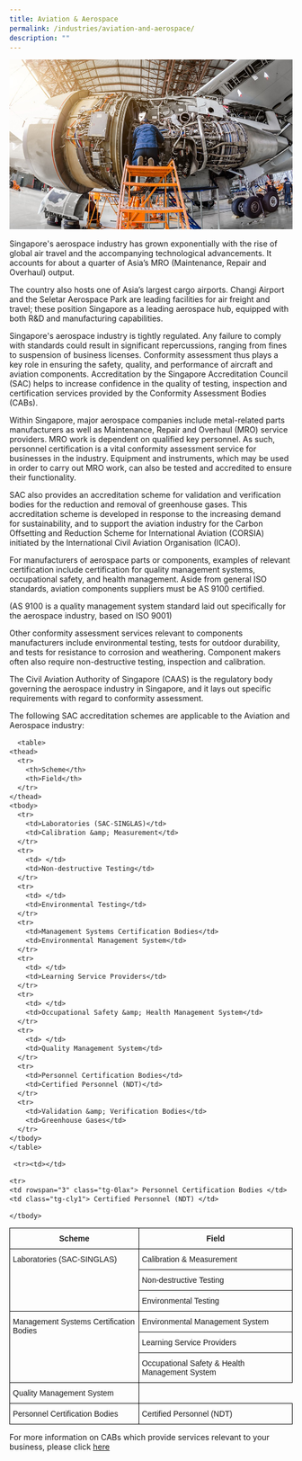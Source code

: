 ```yaml
---
title: Aviation & Aerospace
permalink: /industries/aviation-and-aerospace/
description: ""
---
```

![Aviation &amp; Aerospace Industries](/images/industries/aviation-and-aerospace.jpg)

Singapore's aerospace industry has grown exponentially with the rise of global air travel and the accompanying technological advancements. It accounts for about a quarter of Asia’s MRO (Maintenance, Repair and Overhaul) output. 

The country also hosts one of  Asia’s largest cargo airports. Changi Airport and the Seletar Aerospace Park are leading facilities for air freight and travel; these position Singapore as a leading aerospace hub, equipped with both R&amp;D and manufacturing capabilities.

Singapore's aerospace industry is tightly regulated. Any failure to comply with standards could result in significant repercussions, ranging from fines to suspension of business licenses. Conformity assessment thus plays a key role in ensuring the safety, quality, and performance of aircraft and aviation components. Accreditation by the Singapore Accreditation Council (SAC) helps to increase confidence in the quality of testing, inspection and certification services provided by the Conformity Assessment Bodies (CABs).

Within Singapore, major aerospace companies include metal-related parts manufacturers as well as Maintenance, Repair and Overhaul (MRO) service providers. MRO work is dependent on qualified key personnel. As such, personnel certification is a vital conformity assessment service for businesses in the industry. Equipment and instruments, which may be used in order to carry out MRO work, can also be tested and accredited to ensure their functionality.

SAC also provides an accreditation scheme for validation and verification bodies for the reduction and removal of greenhouse gases. This accreditation scheme is developed in response to the increasing demand for sustainability, and to support the aviation industry for the Carbon Offsetting and Reduction Scheme for International Aviation (CORSIA) initiated by the International Civil Aviation Organisation (ICAO).

For manufacturers of aerospace parts or components, examples of relevant certification include certification for quality management systems, occupational safety, and health management. Aside from general ISO standards, aviation components suppliers must be AS 9100 certified.

(AS 9100 is a quality management system standard laid out specifically for the aerospace industry, based on ISO 9001)

Other conformity assessment services relevant to components manufacturers include environmental testing, tests for outdoor durability, and tests for resistance to corrosion and weathering. Component makers often also require non-destructive testing, inspection and calibration.

The Civil Aviation Authority of Singapore (CAAS) is the regulatory body governing the aerospace industry in Singapore, and it lays out specific requirements with regard to conformity assessment.

The following SAC accreditation schemes are applicable to the Aviation and Aerospace industry:


      <table>
    <thead>
      <tr>
        <th>Scheme</th>
        <th>Field</th>
      </tr>
    </thead>
    <tbody>
      <tr>
        <td>Laboratories (SAC-SINGLAS)</td>
        <td>Calibration &amp; Measurement</td>
      </tr>
      <tr>
        <td> </td>
        <td>Non-destructive Testing</td>
      </tr>
      <tr>
        <td> </td>
        <td>Environmental Testing</td>
      </tr>
      <tr>
        <td>Management Systems Certification Bodies</td>
        <td>Environmental Management System</td>
      </tr>
      <tr>
        <td> </td>
        <td>Learning Service Providers</td>
      </tr>
      <tr>
        <td> </td>
        <td>Occupational Safety &amp; Health Management System</td>
      </tr>
      <tr>
        <td> </td>
        <td>Quality Management System</td>
      </tr>
      <tr>
        <td>Personnel Certification Bodies</td>
        <td>Certified Personnel (NDT)</td>
      </tr>
      <tr>
        <td>Validation &amp; Verification Bodies</td>
        <td>Greenhouse Gases</td>
      </tr>
    </tbody>
    </table>





<style type="text/css">
.tg  {border-collapse:collapse;border-spacing:0;}
.tg td{border-color:black;border-style:solid;border-width:1px;font-family:Arial, sans-serif;font-size:14px;
  overflow:hidden;padding:10px 5px;word-break:normal;}
.tg th{border-color:black;border-style:solid;border-width:1px;font-family:Arial, sans-serif;font-size:14px;
  font-weight:normal;overflow:hidden;padding:10px 5px;word-break:normal;}
.tg .tg-cly1{text-align:left;vertical-align:middle}
.tg .tg-wa1i{font-weight:bold;text-align:center;vertical-align:middle}
.tg .tg-0lax{text-align:left;vertical-align:top}
</style>

	 

<table class="tg">
<thead>
  <tr>
    <th class="tg-wa1i"> Scheme </th>
    <th class="tg-wa1i"> Field </th>
  </tr>
</thead>
<tbody>
  <tr>
    <td class="tg-0lax" rowspan="3"> Laboratories (SAC-SINGLAS) </td>
    <td class="tg-cly1"> Calibration &amp; Measurement </td>
  </tr>
  <tr>
    <td class="tg-cly1"> Non-destructive Testing </td>
  </tr>
  <tr>
    <td class="tg-cly1"> Environmental Testing </td>
  </tr>
  <tr>
    <td class="tg-0lax" rowspan="3"> Management Systems Certification Bodies</td>
    <td class="tg-cly1"> Environmental Management System </td>
  </tr>
  <tr>
    <td class="tg-cly1"> Learning Service Providers </td>
  </tr>
  <tr>
    <td class="tg-cly1"> Occupational Safety &amp; Health Management System 
	</td>
	</tr>
	
	 <tr><td></td>
	
	
 </tr><tr>
    <td class="tg-cly1"> Quality Management System </td>
  </tr>

	<tr>
    <td rowspan="3" class="tg-0lax"> Personnel Certification Bodies </td>
    <td class="tg-cly1"> Certified Personnel (NDT) </td>
  </tr>
	<tr>
    <td rowspan="3" class="tg-0lax"> Personnel Certification Bodies </td>
    <td class="tg-cly1"> Certified Personnel (NDT) </td>
 </tr>

 	
 
	
	
	</tbody>
</table>









For more information on CABs which provide services relevant to your business, please click [here](https://staging.dc7rl6brx6vik.amplifyapp.com/services/accreditation-services/)